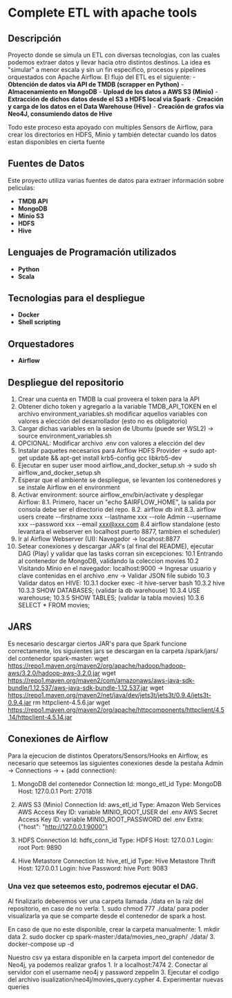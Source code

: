 # Complete ETL with apache tools

## Descripción
Proyecto donde se simula un ETL con diversas tecnologias, con las cuales podemos extraer datos y llevar hacia otro distintos destinos.
La idea es "simular" a menor escala y sin un fin especifico, procesos y pipelines orquestados con Apache Airflow. 
El flujo del ETL es el siguiente:
    - **Obtención de datos via API de TMDB (scrapper en Python)**
    - **Almacenamiento en MongoDB**
    - **Upload de los datos a AWS S3 (Minio)**
    - **Extracción de dichos datos desde el S3 a HDFS local via Spark**
    - **Creación y carga de los datos en el Data Warehouse (Hive)**
    - **Creación de grafos via Neo4J, consumiendo datos de Hive**
    
Todo este proceso esta apoyado con multiples Sensors de Airflow, para crear los directorios en HDFS, Minio y también detectar cuando
los datos estan disponibles en cierta fuente

## Fuentes de Datos
Este proyecto utiliza varias fuentes de datos para extraer información sobre peliculas:

- **TMDB API**
- **MongoDB**
- **Minio S3**
- **HDFS**
- **Hive**

## Lenguajes de Programación utilizados
- **Python**
- **Scala**

## Tecnologias para el despliegue
- **Docker**
- **Shell scripting**

## Orquestadores
- **Airflow**


## Despliegue del repositorio ##
1. Crear una cuenta en TMDB la cual proveera el token para la API
2. Obtener dicho token y agregarlo a la variable TMDB_API_TOKEN en el archivo environment_variables.sh
    modificar aquellos variables con valores a elección del desarrollador (esto no es obligatorio)
3. Cargar dichas variables en la sesion de Ubuntu (puede ser WSL2) -> source environment_variables.sh
4. OPCIONAL: Modificar archivo .env con valores a elección del dev
5. Instalar paquetes necesarios para Airflow HDFS Provider -> sudo apt-get update && apt-get install krb5-config gcc libkrb5-dev
6. Ejecutar en super user mood airflow_and_docker_setup.sh -> sudo sh airflow_and_docker_setup.sh
7. Esperar que el ambiente se despliegue, se levanten los contenedores y se instale Airflow en el environment
8. Activar environment: source airflow_env/bin/activate y desplegar Airflow:
    8.1. Primero, hacer un "echo $AIRFLOW_HOME", la salida por consola debe ser el directorio del repo.
    8.2. airflow db init
    8.3. airflow users create --firstname xxxx --lastname xxx --role Admin --username xxx --password xxx --email xxx@xxx.com
    8.4 airflow standalone (esto levantara el webserver en localhost puerto 8877, tambien el scheduler)
9.  Ir al Airflow Webserver (UI): Navegador -> locahost:8877
10. Setear conexiones y descargar JAR's (al final del README), ejecutar DAG (Play) y validar que las tasks corran sin excepciones:
    10.1 Entrando al contenedor de MongoDB, validando la coleccion movies
    10.2 Visitando Minio en el navegador: localhost:9000 -> Ingresar usuario y clave contenidas en el archivo .env -> Validar JSON file     subido
    10.3 Validar datos en HIVE:
            10.3.1 docker exec -it hive-server bash
            10.3.2 hive
            10.3.3 SHOW DATABASES; (validar la db warehouse)
            10.3.4 USE warehouse;
            10.3.5 SHOW TABLES; (validar la tabla movies)
            10.3.6 SELECT * FROM movies;


## JARS ###
Es necesario descargar ciertos JAR's para que Spark funcione correctamente, los siguientes jars se descargan en la carpeta
/spark/jars/ del contenedor spark-master:
wget https://repo1.maven.org/maven2/org/apache/hadoop/hadoop-aws/3.2.0/hadoop-aws-3.2.0.jar
wget https://repo1.maven.org/maven2/com/amazonaws/aws-java-sdk-bundle/1.12.537/aws-java-sdk-bundle-1.12.537.jar
wget https://repo1.maven.org/maven2/net/java/dev/jets3t/jets3t/0.9.4/jets3t-0.9.4.jar
rm httpclient-4.5.6.jar
wget https://repo1.maven.org/maven2/org/apache/httpcomponents/httpclient/4.5.14/httpclient-4.5.14.jar

## Conexiones de Airflow ###
Para la ejecucion de distintos Operators/Sensors/Hooks en Airflow, es necesario que seteemos las siguientes conexiones
desde la pestaña Admin -> Connections -> + (add connection):

1. MongoDB del contenedor
    Connection Id: mongo_etl_id
    Type: MongoDB
    Host: 127.0.0.1
    Port: 27018

2. AWS S3 (Minio)
    Connection Id: aws_etl_id
    Type: Amazon Web Services
    AWS Access Key ID: variable MINIO_ROOT_USER del .env
    AWS Secret Access Key ID: variable MINIO_ROOT_PASSWORD del .env
    Extra: {"host": "http://127.0.0.1:9000"}

3. HDFS
    Connection Id: hdfs_conn_id
    Type: HDFS
    Host: 127.0.0.1
    Login: root
    Port: 9890

4. Hive Metastore
    Connection Id: hive_etl_id
    Type: Hive Metastore Thrift
    Host: 127.0.0.1
    Login: hive
    Password: hive
    Port: 9083

### Una vez que seteemos esto, podremos ejecutar el DAG. ###
Al finalizarlo deberemos ver una carpeta llamada ./data en la raiz del repositorio, en caso de no verla:
    1. sudo chmod 777 ./data/ para poder visualizarla ya que se comparte desde el contenedor de spark a host.

En caso de que no este disponible, crear la carpeta manualmente:
    1. mkdir data
    2. sudo docker cp spark-master:/data/movies_neo_graph/ ./data/
    3. docker-compose up -d

Nuestro csv ya estara disponible en la carpeta import del contenedor de Neo4j, ya podemos realizar grafos
    1. Ir a localhost:7474
    2. Conectar al servidor con el username neo4j y password zeppelin
    3. Ejecutar el codigo del archivo isualization/neo4j/movies_query.cypher
    4. Experimentar nuevas queries
